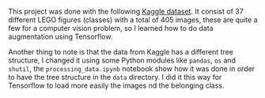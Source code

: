 This project was done with the following [Kaggle dataset](https://www.kaggle.com/datasets/ihelon/lego-minifigures-classification). It consist of 37 different LEGO figures (classes) with a total of 405 images, these are quite a few for a computer vision problem, so I learned how to do data augmentation using Tensorflow. 

Another thing to note is that the data from Kaggle has a different tree structure, I changed it using some Python modules like `pandas`, `os` and `shutil`, the `processing_data.ipynb` notebook show how it was done in order to have the tree structure in the `data` directory. I did it this way for Tensorflow to load more easily the images nd the belonging class. 